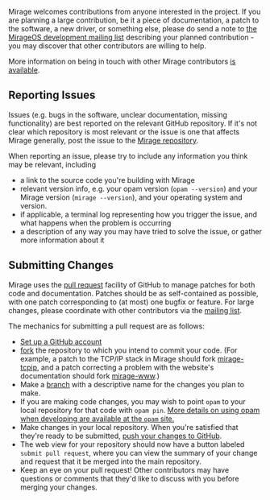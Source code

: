 Mirage welcomes contributions from anyone interested in the project.  If you are planning a large contribution, be it a piece of documentation, a patch to the software, a new driver, or something else, please do send a note to [the MirageOS development mailing list](http://lists.xenproject.org/cgi-bin/mailman/listinfo/mirageos-devel) describing your planned contribution - you may discover that other contributors are willing to help.

More information on being in touch with other Mirage contributors [is available](http://www.openmirage.org/community).

## Reporting Issues

Issues (e.g. bugs in the software, unclear documentation, missing functionality) are best reported on the relevant GitHub repository.  If it's not clear which repository is most relevant or the issue is one that affects Mirage generally, post the issue to the [Mirage repository](http://www.github.com/mirage/mirage/issues).

When reporting an issue, please try to include any information you think may be relevant, including 

* a link to the source code you're building with Mirage
* relevant version info, e.g. your opam version (`opam --version`) and your Mirage version (`mirage --version`), and your operating system and version.  
* if applicable, a terminal log representing how you trigger the issue, and what happens when the problem is occurring
* a description of any way you may have tried to solve the issue, or gather more information about it

## Submitting Changes

Mirage uses the [pull request](https://help.github.com/articles/using-pull-requests) facility of GitHub to manage patches for both code and documentation.  Patches should be as self-contained as possible, with one patch corresponding to (at most) one bugfix or feature.  For large changes, please coordinate with other contributors via the [mailing list](https://lists.xenproject.org/cgi-bin/mailman/listinfo/mirageos-devel).

The mechanics for submitting a pull request are as follows: 

* [Set up a GitHub account](https://github.com/signup)
* [fork](https://help.github.com/articles/fork-a-repo) the repository to which you intend to commit your code.  (For example, a patch to the TCP/IP stack in Mirage should fork [mirage-tcpip](http://www.github.com/mirage/mirage-tcpip), and a patch correcting a problem with the website's documentation should fork [mirage-www](http://www.github.com/mirage/mirage-www).)
* Make a [branch](https://github.com/blog/1377-create-and-delete-branches) with a descriptive name for the changes you plan to make.
* If you are making code changes, you may wish to point `opam` to your local repository for that code with `opam pin`.  [More details on using opam when developing are available at the `opam` site.](https://opam.ocaml.org/doc/Developing.html)
* Make changes in your local repository.  When you're satisfied that they're ready to be submitted, [push your changes to GitHub](https://help.github.com/articles/pushing-to-a-remote).
* The web view for your repository should now have a button labeled `submit pull request`, where you can view the summary of your change and request that it be merged into the main repository.
* Keep an eye on your pull request!  Other contributors may have questions or comments that they'd like to discuss with you before merging your changes.
